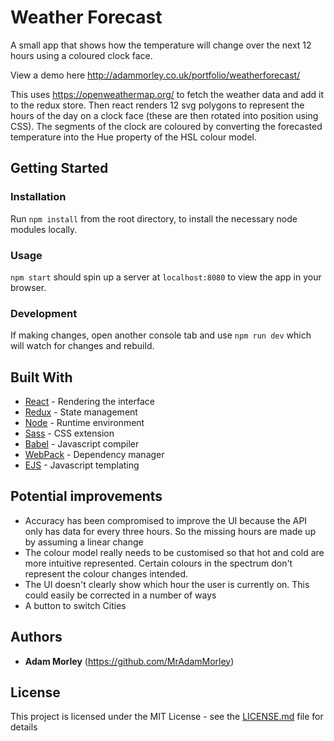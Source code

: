 # Weather Forecast

A small app that shows how the temperature will change over the next 12 hours using a coloured clock face.

View a demo here http://adammorley.co.uk/portfolio/weatherforecast/

This uses https://openweathermap.org/ to fetch the weather data and add it to the redux store. Then react renders 12 svg polygons to represent the hours of the day on a clock face (these are then rotated into position using CSS). The segments of the clock are coloured by converting the forecasted temperature into the Hue property of the HSL colour model.

## Getting Started

### Installation

Run `npm install` from the root directory, to install the necessary node modules locally.

### Usage

`npm start` should spin up a server at `localhost:8080` to view the app in your browser.

### Development

If making changes, open another console tab and use `npm run dev` which will watch for changes and rebuild.

## Built With

* [React](https://reactjs.org/) - Rendering the interface
* [Redux](https://redux.js.org/) - State management
* [Node](https://reactjs.org/) - Runtime environment
* [Sass](https://sass-lang.com/) - CSS extension
* [Babel](https://babeljs.io/) - Javascript compiler
* [WebPack](https://webpack.js.org/) - Dependency manager
* [EJS](http://ejs.co/) - Javascript templating

## Potential improvements

* Accuracy has been compromised to improve the UI because the API only has data for every three hours. So the missing hours are made up by assuming a linear change
* The colour model really needs to be customised so that hot and cold are more intuitive represented. Certain colours in the spectrum don't represent the colour changes intended.
* The UI doesn't clearly show which hour the user is currently on. This could easily be corrected in a number of ways
* A button to switch Cities

## Authors

* **Adam Morley** (https://github.com/MrAdamMorley)

## License

This project is licensed under the MIT License - see the [LICENSE.md](LICENSE.md) file for details

